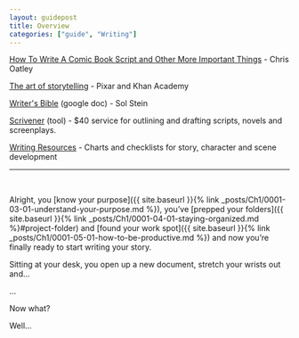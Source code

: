 ```yaml
---
layout: guidepost
title: Overview
categories: ["guide", "Writing"]
---
```


[How To Write A Comic Book Script and Other More Important Things](http://chrisoatley.com/how-to-write-a-comic-book-script/) - Chris Oatley

[The art of storytelling](https://www.khanacademy.org/partner-content/pixar/storytelling) - Pixar and Khan Academy

[Writer's Bible](https://docs.google.com/document/d/1qU2mXyC-nGsH26JIGJTxK5nVQ11uEa1cUWU7IMqviWo/edit) (google doc) - Sol Stein

[Scrivener](https://www.literatureandlatte.com/scrivener.php) (tool) - $40 service for outlining and drafting scripts, novels and screenplays.

[Writing Resources](https://drive.google.com/drive/folders/0B_g-fS19c1pPbmtDVV95WE85VEU) -  Charts and checklists for story, character and scene development

<hr><br>

Alright, you [know your purpose]({{ site.baseurl }}{% link _posts/Ch1/0001-03-01-understand-your-purpose.md %}), you’ve [prepped your folders]({{ site.baseurl }}{% link _posts/Ch1/0001-04-01-staying-organized.md %}#project-folder) and [found your work spot]({{ site.baseurl }}{% link _posts/Ch1/0001-05-01-how-to-be-productive.md %}) and now you’re finally ready to start writing your story.

Sitting at your desk, you open up a new document, stretch your wrists out and...

…

Now what?

Well…
